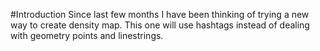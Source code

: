 #Introduction
Since last few months I have been thinking of trying a new way to create density map. This one will use hashtags instead of dealing with geometry points and linestrings.

